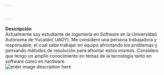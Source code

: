 ```yaml
---


---
```


<p><strong>Descripción</strong><br>
Actualmente soy estudiante de Ingeniería en Software en la Universidad Autónoma de Yucatán( UADY). Me considero una persona trabajadora y responsable, el cual sabe trabajar en equipo afrontando los problemas y pensando métodos de resolución para afrontar estos mismos. Considero que tengo un amplio conocimiento en temas de la tecnología tanto en software como en hardware.<br>
<img src="https://media.licdn.com/dms/image/D4E03AQGvxjxmit7e9A/profile-displayphoto-shrink_200_200/0/1695516633812?e=1701302400&amp;v=beta&amp;t=FvW3hPyjxz0TBCmU9YVk_SOIayFTmglC4vlSwzxzHJo" alt="enter image description here"></p>

